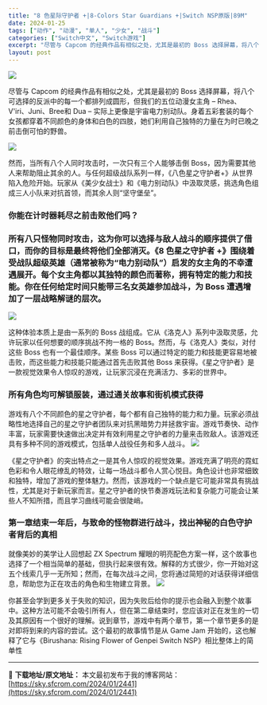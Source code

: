 ```yaml
---
title: "8 色星际守护者 +|8-Colors Star Guardians +|Switch NSP原版|89M"
date: 2024-01-25
tags: ["动作", "动漫", "单人", "少女", "战斗"]
categories: ["Switch中文", "Switch游戏"]
excerpt: "尽管与 Capcom 的经典作品有相似之处，尤其是最初的 Boss 选择屏幕，将八个可选择的反派中的每一个都排列成圆形，但我们的五位动漫女主角 – Rhea、V&#039;iri、Juni、Bree和 Dua – 实际上更像是宇宙电力别动队。身着五彩套装的每个女孩都穿着不同颜色的身体和白色的四肢，她们利用自己&hellip;"
layout: post
---
```


<img class="rich_pages wxw-img" src="https://sky.sfcrom.com/wp-content/uploads/2024/01/20240125072836-9c12f.png" data-imgfileid="110004149" data-ratio="0.5626666666666666" data-type="png" data-w="1125" />

尽管与 Capcom 的经典作品有相似之处，尤其是最初的 Boss 选择屏幕，将八个可选择的反派中的每一个都排列成圆形，但我们的五位动漫女主角 – Rhea、V'iri、Juni、Bree和 Dua – 实际上更像是宇宙电力别动队。身着五彩套装的每个女孩都穿着不同颜色的身体和白色的四肢，她们利用自己独特的力量在为时已晚之前击倒可怕的野兽。

<img class="rich_pages wxw-img" src="https://sky.sfcrom.com/wp-content/uploads/2024/01/20240125072836-600a6.jpeg" data-imgfileid="110004150" data-ratio="0.5626666666666666" data-type="jpeg" data-w="1125" />

然而，当所有八个人同时攻击时，一次只有三个人能够击倒 Boss，因为需要其他人来帮助阻止其余的人。与任何超级战队系列一样，《八色星之守护者+》从世界陷入危险开始。玩家从《美少女战士》和《电力别动队》中汲取灵感，挑选角色组成三人小队来对抗首领，而其余人则“坚守堡垒”。
<h3>你能在计时器耗尽之前击败他们吗？</h3>
<h3></h3>
<h3>所有八只怪物同时攻击，这为你可以选择与敌人战斗的顺序提供了借口，而你的目标是最终将他们全部消灭。《8 色星之守护者 +》围绕着受战队超级英雄（通常被称为“电力别动队”）启发的女主角的不幸遭遇展开。每个女主角都以其独特的颜色而著称，拥有特定的能力和技能。你在任何给定时间只能带三名女英雄参加战斗，为 Boss 遭遇增加了一层战略解谜的层次。</h3>
<img class="rich_pages wxw-img" src="https://sky.sfcrom.com/wp-content/uploads/2024/01/20240125072837-39ae3.jpeg" data-imgfileid="110004151" data-ratio="0.5626666666666666" data-type="jpeg" data-w="1125" />

这种体验本质上是由一系列的 Boss 战组成。它从《洛克人》系列中汲取灵感，允许玩家以任何想要的顺序挑战不拘一格的 Boss。然而，与《洛克人》类似，对付这些 Boss 也有一个最佳顺序。某些 Boss 可以通过特定的能力和技能更容易地被击败，而这些能力和技能只能通过首先击败其他 Boss 来获得。《星之守护者》是一款视觉效果令人惊叹的游戏，让玩家沉浸在充满活力、多彩的世界中。
<h3>所有角色均可解锁服装，通过通关故事和街机模式获得</h3>
游戏有八个不同颜色的星之守护者，每个都有自己独特的能力和力量。玩家必须战略性地选择自己的星之守护者团队来对抗黑暗势力并拯救宇宙。游戏节奏快、动作丰富，玩家需要快速做出决定并有效利用星之守护者的力量来击败敌人。该游戏还具有多种不同的游戏模式，包括单人战役任务和多人战斗。

<img class="rich_pages wxw-img" src="https://sky.sfcrom.com/wp-content/uploads/2024/01/20240125072837-bf33e.jpeg" data-imgfileid="110004152" data-ratio="0.5626666666666666" data-type="jpeg" data-w="1125" />

《星之守护者》的突出特点之一是其令人惊叹的视觉效果。游戏充满了明亮的霓虹色彩和令人眼花缭乱的特效，让每一场战斗都令人赏心悦目。角色设计也非常细致和独特，增加了游戏的整体魅力。然而，该游戏的一个缺点是它可能非常具有挑战性，尤其是对于新玩家而言。星之守护者的快节奏游戏玩法和复杂能力可能会让某些人不知所措，而且学习曲线可能会很陡峭。
<h3>第一章结束一年后，与致命的怪物群进行战斗，找出神秘的白色守护者背后的真相</h3>
就像美妙的美学让人回想起 ZX Spectrum 耀眼的明亮配色方案一样，这个故事也选择了一个相当简单的基础，但执行起来很有效。解释的方式很少，你一开始对这五个线索几乎一无所知；然而，在每次战斗之间，您将通过简短的对话获得详细信息，帮助您为正在攻击的角色和生物建立背景。

<img class="rich_pages wxw-img" src="https://sky.sfcrom.com/wp-content/uploads/2024/01/20240125072837-367ba.jpeg" data-imgfileid="110004153" data-ratio="0.5626666666666666" data-type="jpeg" data-w="1125" />

你甚至会学到更多关于失败的知识，因为失败后给你的提示也会融入到整个故事中。这种方法可能不会吸引所有人，但在第二章结束时，您应该对正在发生的一切及其原因有一个很好的理解。说到章节，游戏中有两个章节，第一个章节更多的是对即将到来的内容的尝试。这个最初的故事情节是从 Game Jam 开始的，这也解释了它与《Birushana: Rising Flower of Genpei Switch NSP》相比整体上的简单性

---
📖 **下载地址/原文地址：** 本文最初发布于我的博客网站：[https://sky.sfcrom.com/2024/01/2441](https://sky.sfcrom.com/2024/01/2441)

